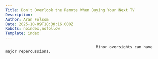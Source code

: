 ```yaml
---
Title: Don't Overlook the Remote When Buying Your Next TV
Description: 
Author: Aran Folsom
Date: 2025-10-09T18:30:16.000Z
Robots: noindex,nofollow
Template: index
---
```


                                            Minor oversights can have major repercussions.
                                        